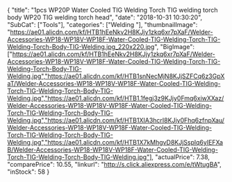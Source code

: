 {
	"title": "1pcs WP20P Water Cooled TIG Welding Torch TIG welding torch body  WP20 TIG welding torch head",
	"date": "2018-10-31 10:30:20",
	"SubCat": ["Tools"],
	"categories": ["Welding "],
	"thumbnailImage": "https://ae01.alicdn.com/kf/HTB1hEeNkv2H8KJjy1zkq6xr7pXaF/Welder-Accessories-WP18-WP18V-WP18F-Water-Cooled-TIG-Welding-Torch-TIG-Welding-Torch-Body-TIG-Welding.jpg_220x220.jpg",
	"BigImage": ["https://ae01.alicdn.com/kf/HTB1hEeNkv2H8KJjy1zkq6xr7pXaF/Welder-Accessories-WP18-WP18V-WP18F-Water-Cooled-TIG-Welding-Torch-TIG-Welding-Torch-Body-TIG-Welding.jpg","https://ae01.alicdn.com/kf/HTB1snNecMjN8KJjSZFCq6z3GpXaT/Welder-Accessories-WP18-WP18V-WP18F-Water-Cooled-TIG-Welding-Torch-TIG-Welding-Torch-Body-TIG-Welding.jpg","https://ae01.alicdn.com/kf/HTB1.1fegj3z9KJjy0Fmq6xiwXXaz/Welder-Accessories-WP18-WP18V-WP18F-Water-Cooled-TIG-Welding-Torch-TIG-Welding-Torch-Body-TIG-Welding.jpg","https://ae01.alicdn.com/kf/HTB1XIA3hcrI8KJjy0Fhq6zfnpXau/Welder-Accessories-WP18-WP18V-WP18F-Water-Cooled-TIG-Welding-Torch-TIG-Welding-Torch-Body-TIG-Welding.jpg","https://ae01.alicdn.com/kf/HTB1X7kMhgvD8KJjSsplq6yIEFXaB/Welder-Accessories-WP18-WP18V-WP18F-Water-Cooled-TIG-Welding-Torch-TIG-Welding-Torch-Body-TIG-Welding.jpg"],
	"actualPrice": 7.38,
	"comparePrice": 10.55,
	"linkurl": "http://s.click.aliexpress.com/e/tWtugBA",
	"inStock": 58
}
